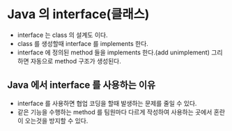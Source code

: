 # Java 의 interface(클래스)
* interface 는 class 의 설계도 이다.
* class 를 생성할때 interface 를 implements 한다.
* interface 에 정의된 method 들을 implements 한다.(add unimplement) 그리하면 자동으로 method 구조가 생성된다.

## Java 에서 interface 를 사용하는 이유
* interface 를 사용하면 협업 코딩을 할때 발생하는 문제를 줄일 수 있다.
* 같은 기능을 수행하는 method 를 팀원마다 다르게 작성하여 사용하는 곳에서 혼란이 오는것을 방지할 수 있다.
